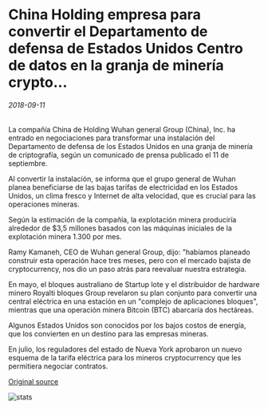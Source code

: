 # China Holding empresa para convertir el Departamento de defensa de Estados Unidos Centro de datos en la granja de minería crypto...

###### 2018-09-11

La compañía China de Holding Wuhan general Group (China), Inc. ha entrado en negociaciones para transformar una instalación del Departamento de defensa de los Estados Unidos en una granja de minería de criptografía, según un comunicado de prensa publicado el 11 de septiembre.

Al convertir la instalación, se informa que el grupo general de Wuhan planea beneficiarse de las bajas tarifas de electricidad en los Estados Unidos, un clima fresco y Internet de alta velocidad, que es crucial para las operaciones mineras.

Según la estimación de la compañía, la explotación minera produciría alrededor de $3,5 millones basados con las máquinas iniciales de la explotación minera 1.300 por mes.

Ramy Kamaneh, CEO de Wuhan general Group, dijo: "habíamos planeado construir esta operación hace tres meses, pero con el mercado bajista de cryptocurrency, nos dio un paso atrás para reevaluar nuestra estrategia.

En mayo, el bloques australiano de Startup lote y el distribuidor de hardware minero Royalti bloques Group revelaron su plan conjunto para convertir una central eléctrica en una estación en un "complejo de aplicaciones bloques", mientras que una operación minera Bitcoin (BTC) abarcaría dos hectáreas.

Algunos Estados Unidos son conocidos por los bajos costos de energía, que los convierten en un destino para las empresas mineras.

En julio, los reguladores del estado de Nueva York aprobaron un nuevo esquema de la tarifa eléctrica para los mineros cryptocurrency que les permitiera negociar contratos.

[Original source](https://cointelegraph.com/news/chinese-holding-firm-to-convert-us-defense-department-data-center-into-crypto-mining-farm)

![stats](https://c.statcounter.com/11760860/0/a89fa40b/1/ "stats")